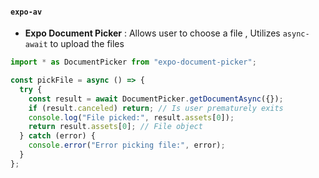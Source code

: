 #### `expo-av`
- **Expo Document Picker** : Allows user to choose a file  , Utilizes `async-await` to upload the files
```typescript
import * as DocumentPicker from "expo-document-picker";

const pickFile = async () => {
  try {
    const result = await DocumentPicker.getDocumentAsync({});
    if (result.canceled) return; // Is user prematurely exits
    console.log("File picked:", result.assets[0]);
    return result.assets[0]; // File object
  } catch (error) {
    console.error("Error picking file:", error);
  }
};
```


